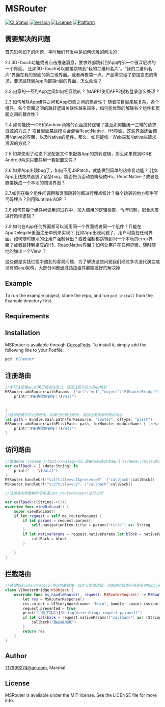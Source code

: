 # MSRouter

[![CI Status](https://img.shields.io/travis/717999274@qq.com/ZRouter.svg?style=flat)](https://travis-ci.org/717999274@qq.com/ZRouter)
[![Version](https://img.shields.io/cocoapods/v/ZRouter.svg?style=flat)](https://cocoapods.org/pods/ZRouter)
[![License](https://img.shields.io/cocoapods/l/ZRouter.svg?style=flat)](https://cocoapods.org/pods/ZRouter)
[![Platform](https://img.shields.io/cocoapods/p/ZRouter.svg?style=flat)](https://cocoapods.org/pods/ZRouter)

## 需要解决的问题

首先思考如下的问题，平时我们开发中是如何优雅的解决的：


2.1.3D-Touch功能或者点击推送消息，要求外部跳转到App内部一个很深层次的一个界面。
比如3D-Touch可以直接跳转到“我的二维码名片”。“我的二维码名片”界面在我的里面的第三级界面。或者再极端一点，产品需求给了更加变态的需求，要求跳转到App内部第n层的界面，怎么处理？

2.2.自家的一系列App之间如何相互跳转？
如APP1使用APP2授权登录怎么处理？

2.3.如何解除App组件之间和App页面之间的耦合性？
随着项目越来越复杂，各个组件，各个页面之间的跳转逻辑关联性越来越多，如何能优雅的解除各个组件和页面之间的耦合性？

2.4.如何能统一iOS和Android两端的页面跳转逻辑？甚至如何能统一三端的请求资源的方式？
项目里面某些模块会混合ReactNative，H5界面，这些界面还会调用Native的界面，以及Native的组件。那么，如何能统一Web端和Native端请求资源的方式？

2.5.如果使用了动态下发配置文件来配置App的跳转逻辑，那么如果做到iOS和Android两边只要共用一套配置文件？

2.6.如果App出现bug了，如何不用JSPatch，就能做到简单的热修复功能？
比如App上线突然遇到了紧急bug，能否把页面动态降级成H5，ReactNative？或者是直接换成一个本地的错误界面？

2.7.如何在每个组件间调用和页面跳转时都进行埋点统计？每个跳转的地方都手写代码埋点？利用Runtime AOP ？

2.8.如何在每个组件间调用的过程中，加入调用的逻辑检查，令牌机制，配合灰度进行风控逻辑？

2.9.如何在App任何界面都可以调用同一个界面或者同一个组件？只能在AppDelegate里面注册单例来实现？
比如App出现问题了，用户可能在任何界面，如何随时随地的让用户强制登出？或者强制都跳转到同一个本地的error界面？或者跳转到相应的H5，ReactNative界面？如何让用户在任何界面，随时随地的弹出一个View ？

这些都是实践过程中遇到的客观问题，为了解决这些问题我们经过多次迭代演变成现有的app架构，大部分问题通过路由组件都能友好的解决掉

## Example

To run the example project, clone the repo, and run `pod install` from the Example directory first.

## Requirements

## Installation

MSRouter is available through [CocoaPods](https://cocoapods.org). To install
it, simply add the following line to your Podfile:

```ruby
pod 'MSRouter'
```
## 注册路由
```swift
//手动注册路由,如果已经被注册过，返回注册失败的路由地址
MSRouter.addRouter(withParams: ["url":"vc1","object":"V1RouterBridge"], forModule: moduleName) { (res) in
    print("注册失败的链接：\(res)")
    
    
}
//通过配置文件注册路由，如果已经被注册过，返回注册失败的路由地址
let path = Bundle.main.path(forResource: "router", ofType: "plist")
MSRouter.addRouter(withPlistPath: path, forModule: moduleName) { (res) in
    print("注册失败的链接：\(res)")
}
```
## 访问路由
```swift
//路由链接：scheme://host?xx=aa&yy=bb,路由识别通过注册url与scheme://host进行匹配
var callBack = { (data:String) in
    print("----\(data)")
}
MSRouter.handleUrl("vc1?title=vc1&present=0", ["callback":callBack])
MSRouter.handleUrl("vc2?title=vc2", ["callback":callBack])

//注册类的参数解析后可通过ms_routerRequest进行访问

var callBack:((String)->())?
override func viewDidLoad() {
    super.viewDidLoad()
    if let request = self.ms_routerRequest {
        if let params = request.params{
            self.navigationItem.title = params["title"] as? String
        }
        if let nativeParams = request.nativeParams,let block = nativeParams["callback"] as? ((String)->()){
            callBack = block
        }
        
    }
}
```
## 拦截路由


```swift
//通过MSRouterProtocol协议拦截路由，自定义处理逻辑，注路由拦截类必须继承自NSObject
class V1RouterBridge:NSObject {
    override func ms_handleRouter(_ request: MSRouterRequest) -> MSRouterResponse? {
        let res = MSRouterResponse()
        res.object = UIStoryboard(name: "Main", bundle: .main).instantiateViewController(withIdentifier: "ViewController1")
        request.presented = true
        print("拦截了路由\(String(describing: request.params))")
        if let callback = request.nativeParams?["callback"] as? (String)->(){
            callback("路由被拦截")
        }
        return res
    }
}
```

## Author

717999274@qq.com, Marshal

## License

MSRouter is available under the MIT license. See the LICENSE file for more info.
